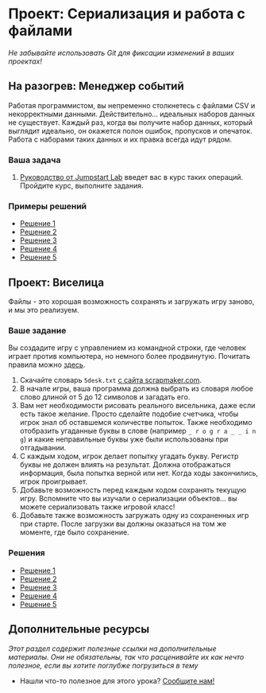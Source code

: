 # Проект: Сериализация и работа с файлами

*Не забывайте использовать Git для фиксации изменений в ваших проектах!*

## На разогрев: Менеджер событий

Работая программистом, вы непременно столкнетесь с файлами CSV и некорректными данными. Действительно... идеальных наборов данных не существует. Каждый раз, когда вы получите набор данных, который выглядит идеально, он окажется полон ошибок, пропусков и опечаток. Работа с наборами таких данных и их правка всегда идут рядом.

### Ваша задача

1. [Руководство от Jumpstart Lab](http://tutorials.jumpstartlab.com/projects/eventmanager.html) введет вас в курс таких операций. Пройдите курс, выполните задания.

### Примеры решений

* [Решение 1](https://github.com/Jberczel/odin-projects/tree/master/event_manager)
* [Решение 2](https://github.com/donaldali/odin-ruby/tree/master/project_serialization/event_manager)
* [Решение 3](https://github.com/imousterian/OdinProject/tree/master/Project2_4_Ruby_FileIO/event_manager)
* [Решение 4](https://github.com/tim5046/projectOdin/tree/master/FilesAndSerialization/event_manager)
* [Решение 5](https://github.com/thomasjnoe/jumpstartlab-event-manager)


## Проект: Виселица

Файлы - это хорошая возможность сохранять и загружать игру заново, и мы это реализуем.

### Ваше задание

Вы создадите игру с управлением из командной строки, где человек играет против компьютера, но немного более продвинутую. Почитать правила можно [здесь](https://ru.wikipedia.org/wiki/Виселица_(игра)).

1. Скачайте словарь `5desk.txt` [с сайта scrapmaker.com](http://scrapmaker.com/view/twelve-dicts/5desk.txt).
2. В начале игры, ваша программа должна выбрать из словаря любое слово длиной от 5 до 12 символов и загадать его.
3. Вам нет необходимости рисовать реального висельника, даже если есть такое желание. Просто сделайте подобие счетчика, чтобы игрок знал об оставшемся количестве попыток. Также необходимо отобразить угаданные буквы в слове (например `_ r o g r a _ _ i n g`) и какие неправильные буквы уже были использованы при отгадывании.
2. С каждым ходом, игрок делает попытку угадать букву. Регистр буквы не должен влиять на результат. Должна отображаться информация, была попытка верной или нет. Когда ходы закончились, игрок проигрывает.
3. Добавьте возможность перед каждым ходом сохранять текущую игру. Вспомните что вы изучали о сериализации объектов... вы можете сериализовать также игровой класс!
4. Добавьте также возможность загружать одну из сохраненных игр при старте. После загрузки вы должны оказаться на том же моменте, где было сохранение.

### Решения

* [Решение 1](https://github.com/ll14m4n/the-odin-project/tree/master/3_Ruby_hangman)
* [Решение 2](https://github.com/Jberczel/odin-projects/tree/master/hangman)
* [Решение 3](https://github.com/krzoldakowski/theodinproject/tree/master/hangman_fileio)
* [Решение 4](https://github.com/jayrobin/hangman)
* [Решение 5](https://github.com/donaldali/odin-ruby/tree/master/project_serialization/hangman)


## Дополнительные ресурсы

*Этот раздел содержит полезные ссылки на дополнительные материалы. Они не обязательны, так что расценивайте их как нечто полезное, если вы хотите поглубже погрузиться в тему*

* Нашли что-то полезное для этого урока? [Сообщите нам!](mailto:frey@list.ru)
